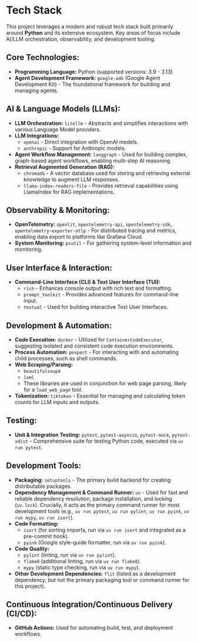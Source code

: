 # Tech Stack

This project leverages a modern and robust tech stack built primarily around **Python** and its extensive ecosystem. Key areas of focus include AI/LLM orchestration, observability, and development tooling.

## Core Technologies:

*   **Programming Language:** Python (supported versions: 3.9 - 3.13)
*   **Agent Development Framework:** `google-adk` (Google Agent Development Kit) - The foundational framework for building and managing agents.

## AI & Language Models (LLMs):

*   **LLM Orchestration:** `litellm` - Abstracts and simplifies interactions with various Language Model providers.
*   **LLM Integrations:**
    *   `openai` - Direct integration with OpenAI models.
    *   `anthropic` - Support for Anthropic models.
*   **Agent Workflow Management:** `langgraph` - Used for building complex, graph-based agent workflows, enabling multi-step AI reasoning.
*   **Retrieval Augmented Generation (RAG):**
    *   `chromadb` - A vector database used for storing and retrieving external knowledge to augment LLM responses.
    *   `llama-index-readers-file` - Provides retrieval capabilities using LlamaIndex for RAG implementations.

## Observability & Monitoring:

*   **OpenTelemetry:** `openlit`, `opentelemetry-api`, `opentelemetry-sdk`, `opentelemetry-exporter-otlp` - For distributed tracing and metrics, enabling data export to platforms like Grafana Cloud.
*   **System Monitoring:** `psutil` - For gathering system-level information and monitoring.

## User Interface & Interaction:

*   **Command-Line Interface (CLI) & Text User Interface (TUI):**
    *   `rich` - Enhances console output with rich text and formatting.
    *   `prompt_toolkit` - Provides advanced features for command-line input.
    *   `textual` - Used for building interactive Text User Interfaces.

## Development & Automation:

*   **Code Execution:** `docker` - Utilized for `ContainerCodeExecutor`, suggesting isolated and consistent code execution environments.
*   **Process Automation:** `pexpect` - For interacting with and automating child processes, such as shell commands.
*   **Web Scraping/Parsing:**
    *   `beautifulsoup4`
    *   `lxml`
    *   These libraries are used in conjunction for web page parsing, likely for a `load_web_page` tool.
*   **Tokenization:** `tiktoken` - Essential for managing and calculating token counts for LLM inputs and outputs.

## Testing:

*   **Unit & Integration Testing:** `pytest`, `pytest-asyncio`, `pytest-mock`, `pytest-xdist` - Comprehensive suite for testing Python code, executed via `uv run pytest`.

## Development Tools:

*   **Packaging:** `setuptools` - The primary build backend for creating distributable packages.
*   **Dependency Management & Command Runner:** `uv` - Used for fast and reliable dependency resolution, package installation, and locking (`uv.lock`). Crucially, it acts as the primary command runner for most development tools (e.g., `uv run pytest`, `uv run pylint`, `uv run pyink`, `uv run mypy`, `uv run isort`).
*   **Code Formatting:**
    *   `isort` (for sorting imports, run via `uv run isort` and integrated as a pre-commit hook).
    *   `pyink` (Google style-guide formatter, run via `uv run pyink`).
*   **Code Quality:**
    *   `pylint` (linting, run via `uv run pylint`).
    *   `flake8` (additional linting, run via `uv run flake8`).
    *   `mypy` (static type checking, run via `uv run mypy`).
*   **Other Development Dependencies:** `flit` (listed as a development dependency, but not the primary packaging tool or command runner for this project).

## Continuous Integration/Continuous Delivery (CI/CD):

*   **GitHub Actions:** Used for automating build, test, and deployment workflows.
